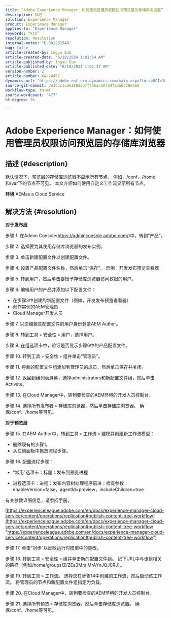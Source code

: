 ```yaml
---
title: “Adobe Experience Manager：如何使用管理员权限访问预览层的存储库浏览器”
description: 描述
solution: Experience Manager
product: Experience Manager
applies-to: "Experience Manager"
keywords: “KCS”
resolution: Resolution
internal-notes: "E-001231548"
bug: false
article-created-by: Ingyu Eum
article-created-date: "6/18/2024 1:01:54 AM"
article-published-by: Ingyu Eum
article-published-date: "6/18/2024 1:02:37 AM"
version-number: 2
article-number: KA-24457
dynamics-url: "https://adobe-ent.crm.dynamics.com/main.aspx?forceUCI=1&pagetype=entityrecord&etn=knowledgearticle&id=ffdf3c56-0e2d-ef11-840b-6045bd06eea5"
source-git-commit: 3e3b5c1cde188d037f4abac607a4f8356319ea60
workflow-type: tm+mt
source-wordcount: '477'
ht-degree: 9%

---
```


# Adobe Experience Manager：如何使用管理员权限访问预览层的存储库浏览器

## 描述 {#description}


默认情况下，预览层的存储库浏览器不显示所有节点。 例如，/conf、/home和/var下的节点不可见。 本文介绍如何使用自定义工作流显示所有节点。

<b>环境</b>
AEMas a Cloud Service


## 解决方法 {#resolution}


<b>对于发布层</b>

步骤 1. 在Admin Console(https://adminconsole.adobe.com/)中，转到“产品”。

步骤 2. 选择要为其使用存储库浏览器的发布实例。

步骤 3. 单击新建配置文件以创建配置文件。

步骤 4. 设置产品配置文件名称，然后单击“保存”。
示例：开发发布预览查看器

步骤 5. 转到用户，然后单击要授予存储库浏览器访问权限的用户。

步骤 6. 编辑用户的产品并添加以下配置文件：
- 在步骤3中创建的新配置文件（例如，开发发布预览查看器）
- 创作实例的AEM管理员
- Cloud Manager开发人员

步骤 7. 以您编辑其配置文件的用户身份登录AEM Author。

步骤 8. 转到工具 `>`  安全性 `>`  用户，选择用户。

步骤 9. 在组选项卡中，验证是否显示步骤6中的产品配置文件。

步骤 10. 转到工具 `>`  安全性 `>`  组并单击“管理员”。

步骤 11. 将新的配置文件组添加到管理员的成员，然后单击保存并关闭。

步骤 12. 返回到组列表屏幕，选择administrators和新配置文件组，然后单击Activate。

步骤 13. 在Cloud Manager中，转到要检查的AEM环境的开发人员控制台。

步骤 14. 选择所有发布者 `>`  存储库浏览器，然后单击存储库浏览器。
确保/conf、/home等可见。

<b>对于预览层</b>

步骤 15. 在AEM Author中，转到工具 `>`  工作流 `>`  建模并创建新工作流模型：
- 删除现有的步骤1。
- 从左侧面板中拖放流程步骤。

步骤 16. 配置流程步骤：

- “常用”选项卡：标题：发布到预览进程

- 进程选项卡：进程：发布内容树处理程序前进：检查参数：enableVersion=false，agentId=preview，includeChildren=true



有关参数详细信息，请参阅手册。

[https://experienceleague.adobe.com/en/docs/experience-manager-cloud-service/content/operations/replication#publish-content-tree-workflow](https://experienceleague.adobe.com/en/docs/experience-manager-cloud-service/content/operations/replication#publish-content-tree-workflow "https://experienceleague.adobe.com/en/docs/experience-manager-cloud-service/content/operations/replication#publish-content-tree-workflow")



步骤 17. 单击“同步”以反映运行时模型中的更改。

步骤 18. 转到工具 `>`  安全性 `>`  组并单击新的配置文件组。
记下URL中与该组相关的路径（例如/home/groups/Z/ZEa3MraiMrAYnJQJ0RJ）。

步骤 19. 转到工具 `>`  工作流。 选择您在步骤14中创建的工作流，然后启动该工作流。
将管理员的节点和新配置文件组指定为负载。

步骤 20. 在Cloud Manager中，转到要检查的AEM环境的开发人员控制台。

步骤 21. 选择所有预览 `>`  存储库浏览器，然后单击存储库浏览器。
确保/conf、/home等可见。
